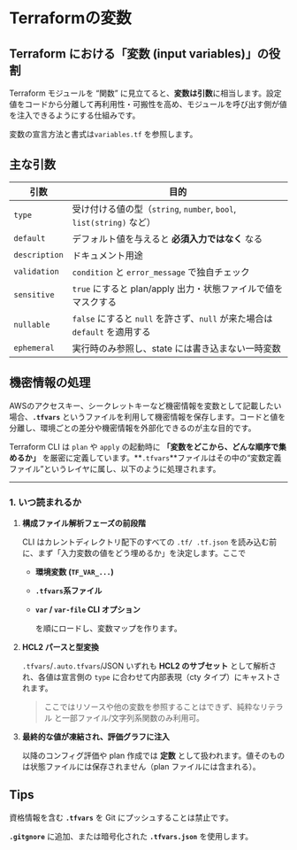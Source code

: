 # Terraformの変数

## Terraform における「変数 (input variables)」の役割

Terraform モジュールを “関数” に見立てると、**変数は引数**に相当します。設定値をコードから分離して再利用性・可搬性を高め、モジュールを呼び出す側が値を注入できるようにする仕組みです。

変数の宣言方法と書式は`variables.tf` を参照します。

## 主な引数

| 引数 | 目的 |
| --- | --- |
| `type` | 受け付ける値の型（`string`, `number`, `bool`, `list(string)` など） |
| `default` | デフォルト値を与えると **必須入力ではなく** なる |
| `description` | ドキュメント用途 |
| `validation` | `condition` と `error_message` で独自チェック |
| `sensitive` | `true` にすると plan/apply 出力・状態ファイルで値をマスクする |
| `nullable` | `false` にすると `null` を許さず、`null` が来た場合は `default` を適用する |
| `ephemeral` | 実行時のみ参照し、state には書き込まない一時変数 |

## 機密情報の処理

AWSのアクセスキー、シークレットキーなど機密情報を変数として記載したい場合、**`.tfvars`** というファイルを利用して機密情報を保存します。コードと値を分離し、環境ごとの差分や機密情報を外部化できるのが主な目的です。

Terraform CLI は `plan` や `apply` の起動時に **「変数をどこから、どんな順序で集めるか」** を厳密に定義しています。**`.tfvars`**ファイルはその中の“変数定義ファイル”というレイヤに属し、以下のように処理されます。

---

### 1. いつ読まれるか

1. **構成ファイル解析フェーズの前段階**
    
    CLI はカレントディレクトリ配下のすべての `.tf/ .tf.json` を読み込む前に、まず「入力変数の値をどう埋めるか」を決定します。ここで
    
    - **環境変数 (`TF_VAR_...`)**
    - **`.tfvars`系ファイル**
    - **`var` / `var-file` CLI オプション**
        
        を順にロードし、変数マップを作ります。
        
2. **HCL2 パースと型変換**
    
    `.tfvars`/`.auto.tfvars`/JSON いずれも **HCL2 のサブセット** として解析され、各値は宣言側の `type` に合わせて内部表現（cty タイプ）にキャストされます。
    
    > ここではリソースや他の変数を参照することはできず、純粋なリテラル と一部ファイル/文字列系関数のみ利用可。
    > 
3. **最終的な値が凍結され、評価グラフに注入**
    
    以降のコンフィグ評価や plan 作成では **定数** として扱われます。値そのものは状態ファイルには保存されません（plan ファイルには含まれる）。
    

## Tips

資格情報を含む **`.tfvars`** を Git にプッシュすることは禁止です。

**`.gitgnore`** に追加、または暗号化された **`.tfvars.json`** を使用します。